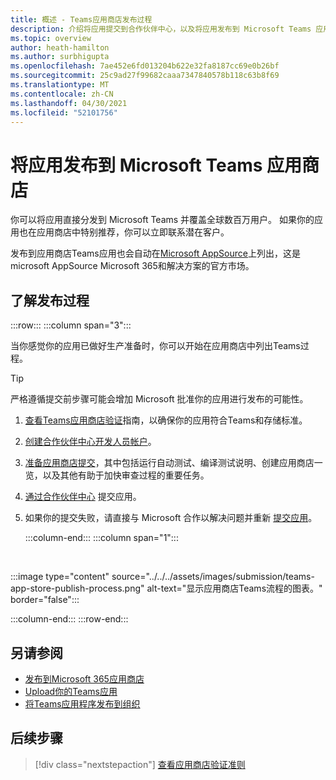```yaml
---
title: 概述 - Teams应用商店发布过程
description: 介绍将应用提交到合作伙伴中心，以及将应用发布到 Microsoft Teams 应用商店和 AppSource (的过程) 。
ms.topic: overview
author: heath-hamilton
ms.author: surbhigupta
ms.openlocfilehash: 7ae452e6fd013204b622e32fa8187cc69e0b26bf
ms.sourcegitcommit: 25c9ad27f99682caaa7347840578b118c63b8f69
ms.translationtype: MT
ms.contentlocale: zh-CN
ms.lasthandoff: 04/30/2021
ms.locfileid: "52101756"
---
```

# <a name="publish-your-app-to-the-microsoft-teams-store"></a>将应用发布到 Microsoft Teams 应用商店

你可以将应用直接分发到 Microsoft Teams 并覆盖全球数百万用户。 如果你的应用也在应用商店中特别推荐，你可以立即联系潜在客户。

发布到应用商店Teams应用也会自动在[Microsoft AppSource](https://appsource.microsoft.com)上列出，这是 microsoft AppSource Microsoft 365和解决方案的官方市场。

## <a name="understand-the-publishing-process"></a>了解发布过程

:::row:::
   :::column span="3":::

当你感觉你的应用已做好生产准备时，你可以开始在应用商店中列出Teams过程。

> [!TIP]
> 严格遵循提交前步骤可能会增加 Microsoft 批准你的应用进行发布的可能性。

1. [查看Teams应用商店验证](~/concepts/deploy-and-publish/appsource/prepare/teams-store-validation-guidelines.md)指南，以确保你的应用符合Teams和存储标准。
1. [创建合作伙伴中心开发人员帐户](~/concepts/deploy-and-publish/appsource/prepare/create-partner-center-dev-account.md)。
1. [准备应用商店提交](~/concepts/deploy-and-publish/appsource/prepare/submission-checklist.md)，其中包括运行自动测试、编译测试说明、创建应用商店一览，以及其他有助于加快审查过程的重要任务。
1. [通过合作伙伴中心](https://docs.microsoft.com/office/dev/store/add-in-submission-guide) 提交应用。
1. 如果你的提交失败，请直接与 Microsoft 合作以解决问题并重新 [提交应用](~/concepts/deploy-and-publish/appsource/resolve-submission-issues.md)。

   :::column-end:::
   :::column span="1":::

<br>

:::image type="content" source="../../../assets/images/submission/teams-app-store-publish-process.png" alt-text="显示应用商店Teams流程的图表。" border="false":::

   :::column-end:::
:::row-end:::

## <a name="see-also"></a>另请参阅

* [发布到Microsoft 365应用商店](https://docs.microsoft.com/office/dev/store/)
* [Upload你的Teams应用](~/concepts/deploy-and-publish/apps-upload.md)
* [将Teams应用程序发布到组织](/MicrosoftTeams/tenant-apps-catalog-teams?toc=/microsoftteams/platform/toc.json&bc=/MicrosoftTeams/breadcrumb/toc.json)

## <a name="next-step"></a>后续步骤

> [!div class="nextstepaction"]
> [查看应用商店验证准则](~/concepts/deploy-and-publish/appsource/prepare/teams-store-validation-guidelines.md)
